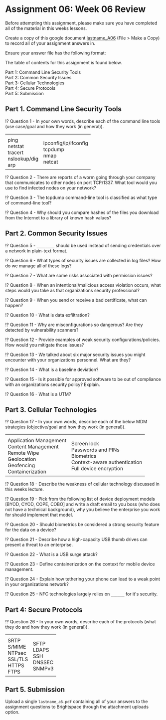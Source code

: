 # Assignment 06: Week 06 Review

Before attempting this assignment, please make sure you have completed all of the material in this weeks lessons.

Create a copy of this google document [lastname_A06](https://docs.google.com/document/d/17KEmYc3RrfXTt_s9vvlvJ5p4D4dvf0U8k_LKjFQimeY/edit?usp=sharing) (File > Make a Copy) to record all of your assignment answers in.

Ensure your answer file has the following format:

The table of contents for this assignment is found below.

Part 1: Command Line Security Tools <br>
Part 2: Common Security Issues <br>
Part 3: Cellular Technologies <br>
Part 4: Secure Protocols <br>
Part 5: Submission <br>

## Part 1. Command Line Security Tools

:interrobang: Question 1 - In your own words, describe each of the command line tools (use case/goal and how they work (in general)). <br>

<table border="0">
 <tr>
    <td><b style="font-size:30px"></b></td>
    <td><b style="font-size:30px"></b></td>
 </tr>
 <tr>
    <td> ping <br> netstat <br> tracert <br> nslookup/dig <br> arp </td>
    <td> ipconfig/ip/ifconfig <br> tcpdump <br> nmap <br> netcat </td>
 </tr>
</table>

:interrobang: Question 2 - There are reports of a worm going through your company that communicates to other nodes on port TCP/1337. What tool would you use to find infected nodes on your network? <br>

:interrobang: Question 3 - The tcpdump command-line tool is classified as what type of command-line tool? <br>

:interrobang: Question 4 - Why should you compare hashes of the files you download from the Internet to a library of known hash values? <br>

## Part 2. Common Security Issues

:interrobang: Question 5 - `________` should be used instead of sending credentials over a network in plain-text format.<be>

:interrobang: Question 6 - What types of security issues are collected in log files? How do we manage all of these logs?<be>

:interrobang: Question 7 - What are some risks associated with permission issues?<be>

:interrobang: Question 8 - When an intentional/malicious access violation occurs, what steps would you take as that organizations security professional?<be>

:interrobang: Question 9 - When you send or receive a bad certificate, what can happen? <be>

:interrobang: Question 10 - What is data exfiltration? <br>

:interrobang: Question 11 - Why are misconfigurations so dangerous? Are they detected by vulnerability scanners?

:interrobang: Question 12 - Provide examples of weak security configurations/policies. How would you mitigate those issues?

:interrobang: Question 13 - We talked about six major security issues you might encounter with your organizations personnel. What are they?

:interrobang: Question 14 - What is a baseline deviation?

:interrobang: Question 15 - Is it possible for approved software to be out of compliance with an organizations 
security policy? Explain.

:interrobang: Question 16 - What is a UTM?

## Part 3. Cellular Technologies

:interrobang: Question 17 - In your own words, describe each of the below MDM strategies (objective/goal and how they work (in general)). <br>

<table border="0">
 <tr>
    <td><b style="font-size:30px"></b></td>
    <td><b style="font-size:30px"></b></td>
 </tr>
 <tr>
    <td> Application Management <br> Content Management <br> Remote Wipe <br> Geolocation <br> Geofencing <br> Containerization</td>
    <td> Screen lock <br> Passwords and PINs <br> Biometrics <br> Context-aware authentication <br>Full device encryption </td>
 </tr>
</table>

:interrobang: Question 18 - Describe the weakness of cellular technology discussed in this weeks lecture. <br>

:interrobang: Question 19 - Pick from the following list of device deployment models [BYOD, CYOD, COPE, COBO] and write a draft email to you boss (who does not have a technical background), why you believe the enterprise you work for should implement that model. <br>

:interrobang: Question 20 - Should biometrics be considered a strong security feature for the data on a device? <br>

:interrobang: Question 21 - Describe how a high-capacity USB thumb drives can present a threat to an enterprise. <br>

:interrobang: Question 22 - What is a USB surge attack?  <br>

:interrobang: Question 23 - Define containerization on the context for mobile device management. <br>

:interrobang: Question 24 - Explain how tethering your phone can lead to a weak point in your organizations network? <br>

:interrobang: Question 25 - NFC technologies largely relies on `______` for it's security. <br>


## Part 4: Secure Protocols 

:interrobang: Question 26 - In your own words, describe each of the protocols (what they do and how they work (in general)). <br>

<table border="0">
 <tr>
    <td><b style="font-size:30px"></b></td>
    <td><b style="font-size:30px"></b></td>
 </tr>
 <tr>
    <td> SRTP <br> S/MIME <br> NTPsec <br> SSL/TLS <br> HTTPS <br> FTPS</td>
    <td> SFTP <br> LDAPS <br> SSH <br> DNSSEC <br>SNMPv3 </td>
 </tr>
</table>

## Part 5. Submission

Upload a single `lastname_a6.pdf` containing all of your answers to the assignment questions to Brightspace through the attachment uploads option.

